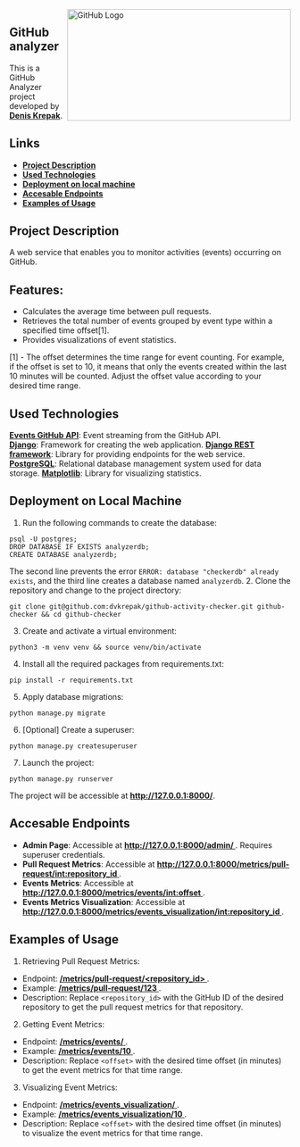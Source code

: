 <img align="right" src="https://i.imgur.com/EkmzUIf.png" alt="GitHub Logo" width="400" height="200">

## **GitHub analyzer**
This is a GitHub Analyzer project developed by **<u> Denis Krepak</u>**.
## Links
- [**<u>Project Description</u>**](#project-description-a-nameproject-descriptiona)
- [**<u> Used Technologies </u>**](#used-technologies-a-nameused-technologiesa)
- [**<u> Deployment on local machine </u>**](#deployment-on-local-machine-a-namedeployment-locala)
- [**<u> Accesable Endpoints </u>**](#accesable-endpoints-a-nameendpointsa)
- [**<u> Examples of Usage </u>**](#examples-of-usage-a-nameexamples-usagea)
## **Project Description** <a name="project-description"></a>
A web service that enables you to monitor activities (events) occurring on GitHub.
## **Features:**
- Calculates the average time between pull requests.
- Retrieves the total number of events grouped by event type within a specified time offset[1].
- Provides visualizations of event statistics.

[1] - The offset determines the time range for event counting. For example, if the offset is set to 10, it means that only the events created within the last 10 minutes will be counted. Adjust the offset value according to your desired time range.

## **Used Technologies** <a name="used-technologies"></a>
**[Events GitHub API](https://api.github.com/events)**: Event streaming from the GitHub API.  
**[Django](https://docs.djangoproject.com/en/4.2/)**:  Framework for creating the web application.
**[Django REST framework](https://www.django-rest-framework.org/)**: Library for providing endpoints for the web service.
**[PostgreSQL](https://www.postgresql.org/docs/)**: Relational database management system used for data storage.
**[Matplotlib](https://matplotlib.org/stable/index.html)**: Library for visualizing statistics.
## Deployment on Local Machine <a name="deployment-local"></a>
1. Run the following commands to create the database:
```
psql -U postgres;
DROP DATABASE IF EXISTS analyzerdb;
CREATE DATABASE analyzerdb;
```
The second line prevents the error `ERROR: database "checkerdb" already exists`, 
and the third line creates a database named `analyzerdb`.
2. Clone the repository and change to the project directory:
```
git clone git@github.com:dvkrepak/github-activity-checker.git github-checker && cd github-checker
```
3. Create and activate a virtual environment:
```
python3 -m venv venv && source venv/bin/activate
```
4. Install all the required packages from requirements.txt:
```
pip install -r requirements.txt
```
5. Apply database migrations:
```
python manage.py migrate
```
6. [Optional] Create a superuser:
```
python manage.py createsuperuser
```
7. Launch the project:
```
python manage.py runserver
```
The project will be accessible at **http://127.0.0.1:8000/**.
## Accesable Endpoints <a name="endpoints"></a>
- **Admin Page**: Accessible at **<u> http://127.0.0.1:8000/admin/ </u>**. Requires superuser credentials.
- **Pull Request Metrics**: Accessible at **<u>  http://127.0.0.1:8000/metrics/pull-request/<int:repository_id> </u>**.
- **Events Metrics**: Accessible at **<u>  http://127.0.0.1:8000/metrics/events/<int:offset> </u>**.
- **Events Metrics Visualization**: Accessible at **<u>  http://127.0.0.1:8000/metrics/events_visualization/<int:repository_id> </u>**.
## Examples of Usage <a name="examples-usage"></a>
1. Retrieving Pull Request Metrics:
* Endpoint: **<u>  /metrics/pull-request/<repository_id> </u>**.
* Example: **<u> /metrics/pull-request/123 </u>**.
* Description: Replace `<repository_id>` with the GitHub ID of the desired repository to get the pull request metrics for that repository.

2. Getting Event Metrics:

* Endpoint: **<u>  /metrics/events/<offset> </u>**.
* Example: **<u>  /metrics/events/10 </u>**.
* Description: Replace `<offset>` with the desired time offset (in minutes) to get the event metrics for that time range.

3. Visualizing Event Metrics:

* Endpoint: **<u>  /metrics/events_visualization/<offset> </u>**.
* Example: **<u>  /metrics/events_visualization/10 </u>**.
* Description: Replace `<offset>` with the desired time offset (in minutes) to visualize the event metrics for that time range.